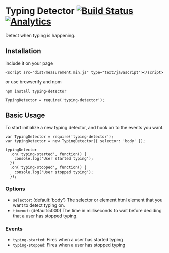 Typing Detector [![Build Status](https://secure.travis-ci.org/jfelsinger/typing-detector.png?branch=master)](https://travis-ci.org/jfelsinger/typing-detector) [![Analytics](https://ga-beacon.appspot.com/UA-46797352-2/typing-detector/index)](https://github.com/igrigorik/ga-beacon)
===============

Detect when typing is happening.

## Installation

include it on your page
```
<script src="dist/measurement.min.js" type="text/javascript"></script>
```

or use browserify and npm

```
npm install typing-detector
```
```
TypingDetector = require('typing-detector');
```

## Basic Usage

To start initialize a new typing detector, and hook on to the events you want.

```
var TypingDetector = require('typing-detector');
var typingDetector = new TypingDetector({ selector: 'body' });

typingDetector
  .on('typing-started', function() {
    console.log('User started typing');
  })
  .on('typing-stopped', function() {
    console.log('User stopped typing');
  });
```

### Options

* `selector`: (default:'body') The selector or element html element that you want to detect typing on.
* `timeout`: (default:5000) The time in milliseconds to wait before deciding that a user has stopped typing.

### Events

* `typing-started`: Fires when a user has started typing
* `typing-stopped`: Fires when a user has stopped typing
